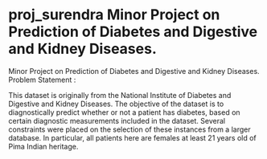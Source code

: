 # proj_surendra  Minor Project on Prediction of Diabetes and Digestive and Kidney Diseases.
Minor Project on Prediction of Diabetes and Digestive and Kidney Diseases.
Problem Statement :

This dataset is originally from the National Institute of Diabetes and Digestive and Kidney Diseases. The objective of the dataset is to diagnostically predict whether or not a patient has diabetes, based on certain diagnostic measurements included in the dataset. Several constraints were placed on the selection of these instances from a larger database. In particular, all patients here are females at least 21 years old of Pima Indian heritage.
